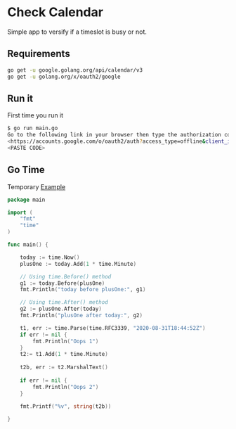 # Check Calendar

Simple app to versify if a timeslot is busy or not.

## Requirements

```bash
go get -u google.golang.org/api/calendar/v3
go get -u golang.org/x/oauth2/google
```

## Run it

First time you run it

```bash
$ go run main.go
Go to the following link in your browser then type the authorization code: 
<https://accounts.google.com/o/oauth2/auth?access_type=offline&client_id=...>
<PASTE CODE>
```

## Go Time

Temporary [Example](https://play.golang.org/p/cmb-E0Njf8p)

```go
package main

import (
	"fmt"
	"time"
)

func main() {

	today := time.Now()
	plusOne := today.Add(1 * time.Minute)

	// Using time.Before() method
	g1 := today.Before(plusOne)
	fmt.Println("today before plusOne:", g1)

	// Using time.After() method
	g2 := plusOne.After(today)
	fmt.Println("plusOne after today:", g2)

	t1, err := time.Parse(time.RFC3339, "2020-08-31T18:44:52Z")
	if err != nil {
		fmt.Println("Oops 1")
	}
	t2:= t1.Add(1 * time.Minute)
	
	t2b, err := t2.MarshalText()
	
	if err != nil {
		fmt.Println("Oops 2")
	}
	
	fmt.Printf("%v", string(t2b))

}
```